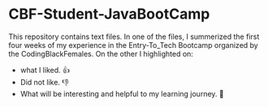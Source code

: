 # CBF-Student-JavaBootCamp

This repository contains text files. In one of the files, I summerized the first four weeks of my experience in the 
Entry-To_Tech Bootcamp organized by the CodingBlackFemales. On the other I highlighted on:
  -  what I liked. :+1:
  -  Did not like. :-1:
  -  What will be interesting and helpful to my learning journey. :rocket:
